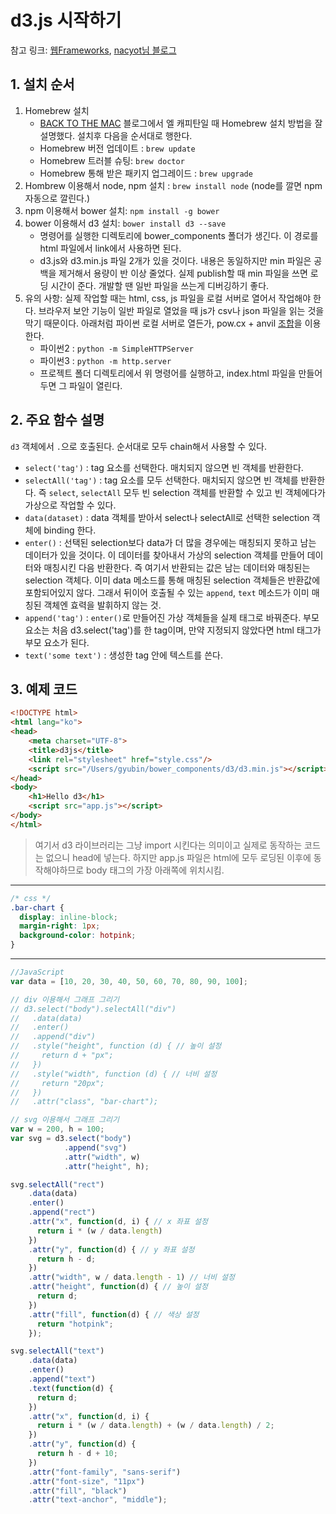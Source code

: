 # d3.js 시작하기

참고 링크: [웹Frameworks](http://webframeworks.kr/getstarted/d3js/), [nacyot님 블로그](http://blog.nacyot.com/articles/2015-02-02-d3-selection/)

## 1. 설치 순서

1. Homebrew 설치
    + [BACK TO THE MAC](http://macnews.tistory.com/3728) 블로그에서 엘 캐피탄일 때 Homebrew 설치 방법을 잘 설명했다. 설치후 다음을 순서대로 행한다.
    + Homebrew 버전 업데이트 : `brew update`
    + Homebrew 트러블 슈팅: `brew doctor`
    + Homebrew 통해 받은 패키지 업그레이드 : `brew upgrade`
2. Hombrew 이용해서 node, npm 설치 : `brew install node` (node를 깔면 npm 자동으로 깔린다.)
3. npm 이용해서 bower 설치: `npm install -g bower`
4. bower 이용해서 d3 설치: `bower install d3 --save`
    + 명령어를 실행한 디렉토리에 bower_components 폴더가 생긴다. 이 경로를 html 파일에서 link에서 사용하면 된다.
    + d3.js와 d3.min.js 파일 2개가 있을 것이다. 내용은 동일하지만 min 파일은 공백을 제거해서 용량이 반 이상 줄었다. 실제 publish할 때 min 파일을 쓰면 로딩 시간이 준다. 개발할 땐 일반 파일을 쓰는게 디버깅하기 좋다.
5. 유의 사항: 실제 작업할 때는 html, css, js 파일을 로컬 서버로 열어서 작업해야 한다. 브라우저 보안 기능이 일반 파일로 열었을 때 js가 csv나 json 파일을 읽는 것을 막기 때문이다. 아래처럼 파이썬 로컬 서버로 열든가, pow.cx + anvil [조합](https://github.com/Gyubin/TIL/blob/master/ETC/localserver_pow_anvil.md)을 이용한다.
    + 파이썬2 : `python -m SimpleHTTPServer`
    + 파이썬3 : `python -m http.server`
    + 프로젝트 폴더 디렉토리에서 위 명령어를 실행하고, index.html 파일을 만들어두면 그 파일이 열린다.

## 2. 주요 함수 설명

`d3` 객체에서 `.`으로 호출된다. 순서대로 모두 chain해서 사용할 수 있다.

- `select('tag')` : tag 요소를 선택한다. 매치되지 않으면 빈 객체를 반환한다.
- `selectAll('tag')` : tag 요소를 모두 선택한다. 매치되지 않으면 빈 객체를 반환한다. 즉 `select`, `selectAll` 모두 빈 selection 객체를 반환할 수 있고 빈 객체에다가 가상으로 작업할 수 있다.
- `data(dataset)` : data 객체를 받아서 select나 selectAll로 선택한 selection 객체에 binding 한다.
- `enter()` : 선택된 selection보다 data가 더 많을 경우에는 매칭되지 못하고 남는 데이터가 있을 것이다. 이 데이터를 찾아내서 가상의 selection 객체를 만들어 데이터와 매칭시킨 다음 반환한다. 즉 여기서 반환되는 값은 남는 데이터와 매칭된는 selection 객체다. 이미 data 메소드를 통해 매칭된 selection 객체들은 반환값에 포함되어있지 않다. 그래서 뒤이어 호출될 수 있는 `append`, `text` 메소드가 이미 매칭된 객체엔 효력을 발휘하지 않는 것.
- `append('tag')` : `enter()`로 만들어진 가상 객체들을 실제 태그로 바꿔준다. 부모 요소는 처음 d3.select('tag')를 한 tag이며, 만약 지정되지 않았다면 html 태그가 부모 요소가 된다.
- `text('some text')` : 생성한 tag 안에 텍스트를 쓴다.

## 3. 예제 코드

```html
<!DOCTYPE html>
<html lang="ko">
<head>
    <meta charset="UTF-8">
    <title>d3js</title>
    <link rel="stylesheet" href="style.css"/>
    <script src="/Users/gyubin/bower_components/d3/d3.min.js"></script>
</head>
<body>
    <h1>Hello d3</h1>
    <script src="app.js"></script>
</body>
</html>
```

> 여기서 d3 라이브러리는 그냥 import 시킨다는 의미이고 실제로 동작하는 코드는 없으니 head에 넣는다. 하지만 app.js 파일은 html에 모두 로딩된 이후에 동작해야하므로 body 태그의 가장 아래쪽에 위치시킴.

---

```css
/* css */
.bar-chart {
  display: inline-block;
  margin-right: 1px;
  background-color: hotpink;
}
```

---

```js
//JavaScript
var data = [10, 20, 30, 40, 50, 60, 70, 80, 90, 100];

// div 이용해서 그래프 그리기
// d3.select("body").selectAll("div")
//   .data(data)
//   .enter()
//   .append("div")
//   .style("height", function (d) { // 높이 설정
//     return d + "px";
//   })
//   .style("width", function (d) { // 너비 설정
//     return "20px";
//   })
//   .attr("class", "bar-chart");

// svg 이용해서 그래프 그리기
var w = 200, h = 100;
var svg = d3.select("body")
            .append("svg")
            .attr("width", w)
            .attr("height", h);

svg.selectAll("rect")
    .data(data)
    .enter()
    .append("rect")
    .attr("x", function(d, i) { // x 좌표 설정
      return i * (w / data.length)
    })
    .attr("y", function(d) { // y 좌표 설정
      return h - d;
    })
    .attr("width", w / data.length - 1) // 너비 설정
    .attr("height", function(d) { // 높이 설정
      return d;
    })
    .attr("fill", function(d) { // 색상 설정
      return "hotpink";
    });

svg.selectAll("text")
    .data(data)
    .enter()
    .append("text")
    .text(function(d) {
      return d;
    })
    .attr("x", function(d, i) {
      return i * (w / data.length) + (w / data.length) / 2;
    })
    .attr("y", function(d) {
      return h - d + 10;
    })
    .attr("font-family", "sans-serif")
    .attr("font-size", "11px")
    .attr("fill", "black")
    .attr("text-anchor", "middle");
```
